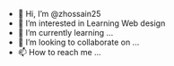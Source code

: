 - 👋 Hi, I’m @zhossain25
- 👀 I’m interested in Learning Web design
- 🌱 I’m currently learning ...
- 💞️ I’m looking to collaborate on ...
- 📫 How to reach me ...

<!---
zhossain25/zhossain25 is a ✨ special ✨ repository because its `README.md` (this file) appears on your GitHub profile.
You can click the Preview link to take a look at your changes.
--->
